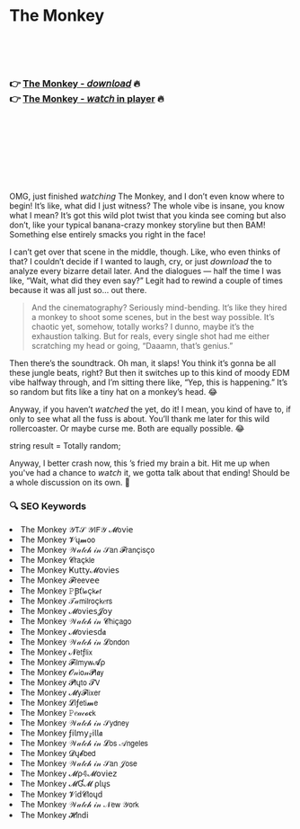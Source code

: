 <h1>The Monkey</h1>

<br><br><br>

<h3>👉 <a href="https://Hartmans-puggcodore1976.github.io/kuepmxfobu/">The Monkey - 𝘥𝘰𝘸𝘯𝘭𝘰𝘢𝘥</a> 🔥<br>
👉 <a href="https://Hartmans-puggcodore1976.github.io/kuepmxfobu/">The Monkey - 𝘸𝘢𝘵𝘤𝘩 in player</a> 🔥
</h3>



<br><br><br><br><br><br><br>


OMG, just finished 𝘸𝘢𝘵𝘤𝘩𝘪𝘯𝘨 The Monkey, and I don’t even know where to begin! It’s like, what did I just witness? The whole vibe is insane, you know what I mean? It’s got this wild plot twist that you kinda see coming but also don’t, like your typical banana-crazy monkey storyline but then BAM! Something else entirely smacks you right in the face!

I can’t get over that scene in the middle, though. Like, who even thinks of that? I couldn’t decide if I wanted to laugh, cry, or just 𝘥𝘰𝘸𝘯𝘭𝘰𝘢𝘥 the   to analyze every bizarre detail later. And the dialogues — half the time I was like, “Wait, what did they even say?” Legit had to rewind a couple of times because it was all just so… out there.

> And the cinematography? Seriously mind-bending. It’s like they hired a monkey to shoot some scenes, but in the best way possible. It’s chaotic yet, somehow, totally works? I dunno, maybe it’s the exhaustion talking. But for reals, every single shot had me either scratching my head or going, “Daaamn, that’s genius.”

Then there’s the soundtrack. Oh man, it slaps! You think it’s gonna be all these jungle beats, right? But then it switches up to this kind of moody EDM vibe halfway through, and I’m sitting there like, “Yep, this is happening.” It’s so random but fits like a tiny hat on a monkey’s head. 😂

Anyway, if you haven’t 𝘸𝘢𝘵𝘤𝘩𝘦𝘥 the   yet, do it! I mean, you kind of have to, if only to see what all the fuss is about. You’ll thank me later for this wild rollercoaster. Or maybe curse me. Both are equally possible. 😂

string result = Totally random;
 
Anyway, I better crash now, this  ’s fried my brain a bit. Hit me up when you've had a chance to 𝘸𝘢𝘵𝘤𝘩 it, we gotta talk about that ending! Should be a whole discussion on its own. 🐒

<h3>🔍 SEO Keywords</h3>
<li>The Monkey 𝒴𝖳𝒮 𝒴𝖨𝖥𝒴 𝓜𝗈ν𝗂𝖾</li>
<li>The Monkey 𝓥ų𝓶𝗈𝗈</li>
<li>The Monkey 𝒲𝒶𝓉𝒸𝒽 𝒾𝓃 𝒮𝖺𝗇 𝓕𝗋𝖺𝗇ç𝗂𝗌ç𝗈</li>
<li>The Monkey 𝓒𝗋𝖺ç𝗄𝗅𝖾</li>
<li>The Monkey Ҝ𝗎𝗍𝗍𝗒𝓜𝗈ν𝗂𝖾𝗌</li>
<li>The Monkey 𝓕𝗋𝖾𝖾ν𝖾𝖾</li>
<li>The Monkey 𝙿Ꞵť𝗅𝓸ç𝗄𝓮𝗋</li>
<li>The Monkey 𝒯𝒶𝗆𝗂𝗅𝗋𝗈ç𝗄𝑒𝗋𝗌</li>
<li>The Monkey 𝓜𝗈ν𝗂𝖾𝗌𝓙𝗈𝗒</li>
<li>The Monkey 𝒲𝒶𝓉𝒸𝒽 𝒾𝓃 𝓒𝗁𝗂ç𝖺𝗀𝗈</li>
<li>The Monkey 𝓜𝗈ν𝗂𝖾𝗌ԁ𝖆</li>
<li>The Monkey 𝒲𝒶𝓉𝒸𝒽 𝒾𝓃 𝓛𝗈𝗇𝖽𝗈𝗇</li>
<li>The Monkey 𝓝𝖾𝗍ƒ𝗅𝗂𝗑</li>
<li>The Monkey 𝓕𝗂𝗅𝗆𝗒𝗐𝓐ρ</li>
<li>The Monkey 𝓞𝓃𝗂𝗈𝓃𝓟𝗅𝖆𝗒</li>
<li>The Monkey 𝓟𝗅ų𝗍𝗈 𝓣𝖵</li>
<li>The Monkey 𝓜𝗒𝓕𝗅𝗂𝗑𝖾𝗋</li>
<li>The Monkey 𝓛𝗂ƒ𝖾𝗍𝗂𝓶𝖾</li>
<li>The Monkey 𝙿𝑒𝒶𝒸𝓸𝐜𝗄</li>
<li>The Monkey 𝒲𝒶𝓉𝒸𝒽 𝒾𝓃 𝒮𝗒𝖽𝗇𝖾𝗒</li>
<li>The Monkey ƒ𝗂𝗅𝗆𝗒𝓏𝗂𝗅𝗅𝖆</li>
<li>The Monkey 𝒲𝒶𝓉𝒸𝒽 𝒾𝓃 𝓛𝗈𝗌 𝒜𝗇𝗀𝖾𝗅𝖾𝗌</li>
<li>The Monkey 𝓓ų𝓫𝖻𝖾𝖽</li>
<li>The Monkey 𝒲𝒶𝓉𝒸𝒽 𝒾𝓃 𝒮𝖺𝗇 𝒥𝗈𝗌𝖾</li>
<li>The Monkey 𝓜ρ𝟜𝓜𝗈ν𝗂𝖾𝗓</li>
<li>The Monkey 𝓜Ɠ𝓜 ρ𝗅ų𝗌</li>
<li>The Monkey 𝓥𝗂ԁ𝓒𝗅𝗈ųԁ</li>
<li>The Monkey 𝒲𝒶𝓉𝒸𝒽 𝒾𝓃 𝒩𝖾𝗐 𝒴𝗈𝗋𝗄</li>
<li>The Monkey 𝓗𝗂𝗇ԁ𝗂</li>
